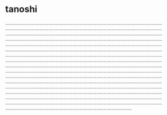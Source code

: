 # tanoshi

....................................................................................................................................................................................................................................................................................................................................................................................................................................................................................................................................................................................................................................................................................................................................................................................................................................................................................................................................................................................................................................................................................................................................................................................................................................................................................................................................................................................................................................................................................................................................................................................................................................................................................................................................................................................................................................................................................................................................................................................................................................................................................................................................................................